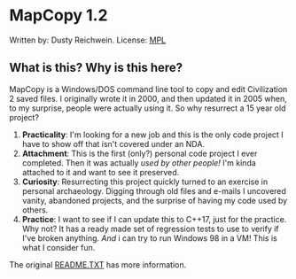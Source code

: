 # MapCopy 1.2
Written by: Dusty Reichwein.
License: [MPL](LICENSE.TXT)

## What is this? Why is this here?

MapCopy is a Windows/DOS command line tool to copy and edit Civilization 2 saved files.  I originally wrote it in 2000, and then updated it in 2005 when, to my surprise, people were actually using it. So why resurrect a 15 year old project?

1. **Practicality**: I'm looking for a new job and this is the only code project I have to show off that isn't covered under an NDA.
2. **Attachment**: This is the first (only?) personal code project I ever completed. Then it was actually *used by other people!* I'm kinda attached to it and want to see it preserved.
3. **Curiosity**: Resurrecting this project quickly turned to an exercise in personal archaeology. Digging through old files and e-mails I uncovered vanity, abandoned projects, and the surprise of having my code used by others.
4. **Practice**: I want to see if I can update this to C++17, just for the practice. Why not? It has a ready made set of regression tests to use to verify if I've broken anything. *And* i can try to run Windows 98 in a VM! This is what I consider fun.

The original [README.TXT](README.TXT) has more information.
